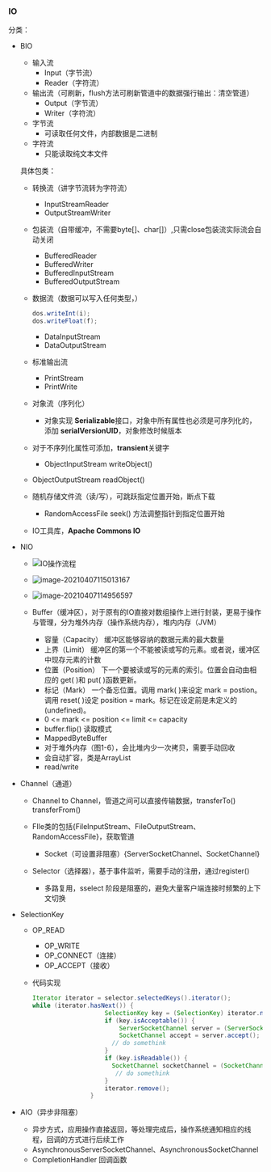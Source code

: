 ### IO

 分类：

- BIO

  - 输入流
    - Input（字节流）
    - Reader（字符流）
  - 输出流（可刷新，flush方法可刷新管道中的数据强行输出：清空管道）
    - Output（字节流）
    - Writer（字符流）
  - 字节流
    - 可读取任何文件，内部数据是二进制
  - 字符流
    - 只能读取纯文本文件

  

  具体包类：

  - 转换流（讲字节流转为字符流）

    - InputStreamReader
    - OutputStreamWriter

  - 包装流（自带缓冲，不需要byte[]、char[]）,只需close包装流实际流会自动关闭

    - BufferedReader
    - BufferedWriter
    - BufferedInputStream
    - BufferedOutputStream

  - 数据流（数据可以写入任何类型，）

    ```java
    dos.writeInt(i);
    dos.writeFloat(f);
    ```

    - DataInputStream
    - DataOutputStream

  - 标准输出流

    - PrintStream
    - PrintWrite

  - 对象流（序列化）

    - 对象实现 **Serializable**接口，对象中所有属性也必须是可序列化的，添加 **serialVersionUID**，对象修改时候版本

  - 对于不序列化属性可添加，**transient**关键字

    - ObjectInputStream  writeObject()

  - ObjectOutputStream  readObject()

  - 随机存储文件流（读/写），可跳跃指定位置开始，断点下载

    - RandomAccessFile  seek() 方法调整指针到指定位置开始

  - IO工具库，**Apache Commons IO**

- NIO

  - ![IO操作流程](D:\gitRepo\Java-Note\Img\image-20210407112436644.png)
  
  - ![image-20210407115013167](D:\gitRepo\Java-Note\Img\image-20210407115013167.png)
  
  - ![image-20210407114956597](D:\gitRepo\Java-Note\Img\image-20210407114956597.png)
  
  - Buffer（缓冲区），对于原有的IO直接对数组操作上进行封装，更易于操作与管理，分为堆外内存（操作系统内存），堆内内存（JVM）
    - 容量（Capacity）  缓冲区能够容纳的数据元素的最大数量  
    - 上界（Limit）  缓冲区的第一个不能被读或写的元素。或者说，缓冲区中现存元素的计数  
    - 位置（Position）  下一个要被读或写的元素的索引。位置会自动由相应的 get( )和 put( )函数更新。 
    - 标记（Mark）  一个备忘位置。调用 mark( )来设定 mark = postion。调用 reset( )设定 position =
      mark。标记在设定前是未定义的(undefined)。  
    - 0 <= mark <= position <= limit <= capacity   
    - buffer.flip() 读取模式
    - MappedByteBuffer
    - 对于堆外内存（图1-6），会比堆内少一次拷贝，需要手动回收
    - 会自动扩容，类是ArrayList
    - read/write
  
- Channel（通道）
    - Channel to Channel，管道之间可以直接传输数据，transferTo()  transferFrom()
  - FIle类的包括{FileInputStream、FileOutputStream、RandomAccessFile}，获取管道
    - Socket（可设置非阻塞）{ServerSocketChannel、SocketChannel}

  - Selector（选择器），基于事件监听，需要手动的注册，通过register()
  
    - 多路复用，sselect 阶段是阻塞的，避免大量客户端连接时频繁的上下文切换
  
- SelectionKey
  
  - OP_READ
    - OP_WRITE
    - OP_CONNECT（连接）
    - OP_ACCEPT（接收）
  
  - 代码实现
  
    ````java
    Iterator iterator = selector.selectedKeys().iterator();
    while (iterator.hasNext()) {
                        SelectionKey key = (SelectionKey) iterator.next();
                        if (key.isAcceptable()) {
                            ServerSocketChannel server = (ServerSocketChannel) key.channel();
                            SocketChannel accept = server.accept();
                          // do somethink
                        }
                        if (key.isReadable()) {
                          SocketChannel socketChannel = (SocketChannel) key.channel();
                           // do somethink
                        }
                        iterator.remove();
                    }
    ````
  
    

- AIO（异步非阻塞）
  - 异步方式，应用操作直接返回，等处理完成后，操作系统通知相应的线程，回调的方式进行后续工作
  - AsynchronousServerSocketChannel、AsynchronousSocketChannel
  - CompletionHandler 回调函数
